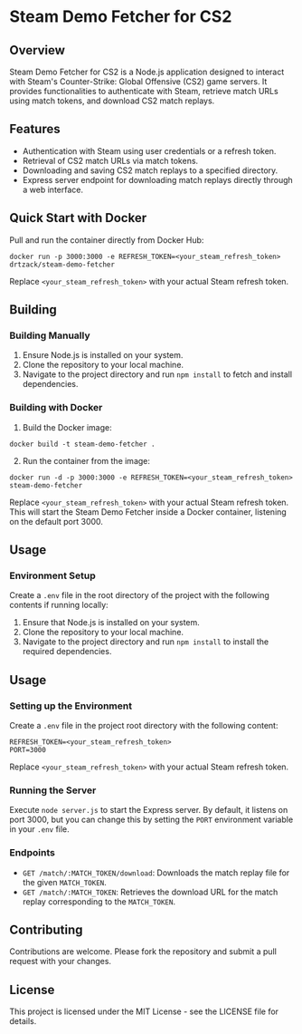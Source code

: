 # Steam Demo Fetcher for CS2

## Overview

Steam Demo Fetcher for CS2 is a Node.js application designed to interact with Steam's Counter-Strike: Global Offensive (CS2) game servers. 
It provides functionalities to authenticate with Steam, retrieve match URLs using match tokens, and download CS2 match replays.

## Features

- Authentication with Steam using user credentials or a refresh token.
- Retrieval of CS2 match URLs via match tokens.
- Downloading and saving CS2 match replays to a specified directory.
- Express server endpoint for downloading match replays directly through a web interface.

## Quick Start with Docker

Pull and run the container directly from Docker Hub:
```shell
docker run -p 3000:3000 -e REFRESH_TOKEN=<your_steam_refresh_token> drtzack/steam-demo-fetcher
```

Replace `<your_steam_refresh_token>` with your actual Steam refresh token.

## Building

### Building Manually

1. Ensure Node.js is installed on your system.
2. Clone the repository to your local machine.
3. Navigate to the project directory and run `npm install` to fetch and install dependencies.

### Building with Docker

1. Build the Docker image:
```shell
docker build -t steam-demo-fetcher .
```
2. Run the container from the image:
```shell
docker run -d -p 3000:3000 -e REFRESH_TOKEN=<your_steam_refresh_token> steam-demo-fetcher
```

Replace `<your_steam_refresh_token>` with your actual Steam refresh token. This will start the Steam Demo Fetcher inside a Docker container, listening on the default port 3000.

## Usage

### Environment Setup

Create a `.env` file in the root directory of the project with the following contents if running locally:

1. Ensure that Node.js is installed on your system.
2. Clone the repository to your local machine.
3. Navigate to the project directory and run `npm install` to install the required dependencies.

## Usage

### Setting up the Environment

Create a `.env` file in the project root directory with the following content:

```
REFRESH_TOKEN=<your_steam_refresh_token>
PORT=3000
```

Replace `<your_steam_refresh_token>` with your actual Steam refresh token.

### Running the Server

Execute `node server.js` to start the Express server. By default, it listens on port 3000, but you can change this by setting the `PORT` environment variable in your `.env` file.

### Endpoints

- `GET /match/:MATCH_TOKEN/download`: Downloads the match replay file for the given `MATCH_TOKEN`.
- `GET /match/:MATCH_TOKEN`: Retrieves the download URL for the match replay corresponding to the `MATCH_TOKEN`.

## Contributing

Contributions are welcome. Please fork the repository and submit a pull request with your changes.

## License

This project is licensed under the MIT License - see the LICENSE file for details.

